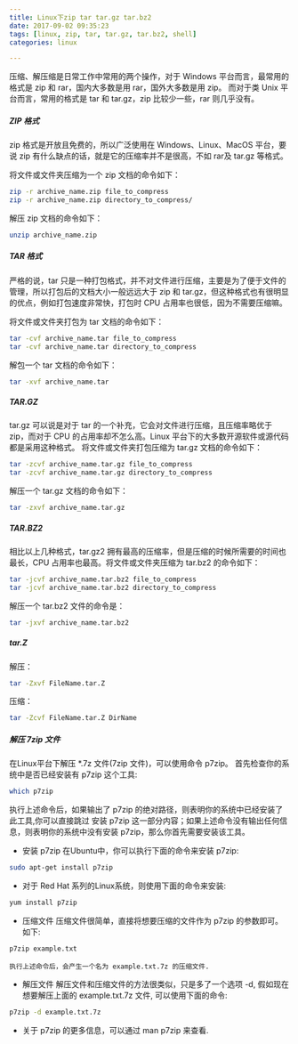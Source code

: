 ```yaml
---
title: Linux下zip tar tar.gz tar.bz2
date: 2017-09-02 09:35:23
tags: [linux, zip, tar, tar.gz, tar.bz2, shell]
categories: linux

---
```

压缩、解压缩是日常工作中常用的两个操作，对于 Windows 平台而言，最常用的格式是 zip 和 rar，国内大多数是用 rar，国外大多数是用 zip。
而对于类 Unix 平台而言，常用的格式是 tar 和 tar.gz，zip 比较少一些，rar 则几乎没有。
<!-- more -->

##### ZIP 格式
zip 格式是开放且免费的，所以广泛使用在 Windows、Linux、MacOS 平台，要说 zip 有什么缺点的话，就是它的压缩率并不是很高，不如 rar及 tar.gz 等格式。

将文件或文件夹压缩为一个 zip 文档的命令如下：
``` bash
zip -r archive_name.zip file_to_compress
zip -r archive_name.zip directory_to_compress/
```

解压 zip 文档的命令如下：
``` bash
unzip archive_name.zip
```

##### TAR 格式
严格的说，tar 只是一种打包格式，并不对文件进行压缩，主要是为了便于文件的管理，所以打包后的文档大小一般远远大于 zip 和 tar.gz，但这种格式也有很明显的优点，例如打包速度非常快，打包时 CPU 占用率也很低，因为不需要压缩嘛。

将文件或文件夹打包为 tar 文档的命令如下：
``` bash
tar -cvf archive_name.tar file_to_compress
tar -cvf archive_name.tar directory_to_compress
```

解包一个 tar 文档的命令如下：
``` bash
tar -xvf archive_name.tar
```

##### TAR.GZ
tar.gz 可以说是对于 tar 的一个补充，它会对文件进行压缩，且压缩率略优于 zip，而对于 CPU 的占用率却不怎么高。Linux 平台下的大多数开源软件或源代码都是采用这种格式。
将文件或文件夹打包压缩为 tar.gz 文档的命令如下：
``` bash
tar -zcvf archive_name.tar.gz file_to_compress
tar -zcvf archive_name.tar.gz directory_to_compress
```

解压一个 tar.gz 文档的命令如下：
``` bash
tar -zxvf archive_name.tar.gz
```

##### TAR.BZ2
相比以上几种格式，tar.gz2 拥有最高的压缩率，但是压缩的时候所需要的时间也最长，CPU 占用率也最高。将文件或文件夹压缩为 tar.bz2 的命令如下：
``` bash
tar -jcvf archive_name.tar.bz2 file_to_compress
tar -jcvf archive_name.tar.bz2 directory_to_compress
```

解压一个 tar.bz2 文件的命令是：
``` bash
tar -jxvf archive_name.tar.bz2
```

##### tar.Z
解压：
``` bash
tar -Zxvf FileName.tar.Z
```
压缩：
``` bash
tar -Zcvf FileName.tar.Z DirName
```

##### 解压 7zip 文件
在Linux平台下解压 *.7z 文件(7zip 文件)，可以使用命令 p7zip。
首先检查你的系统中是否已经安装有 p7zip 这个工具:
``` bash
which p7zip
```
执行上述命令后，如果输出了 p7zip 的绝对路径，则表明你的系统中已经安装了此工具,你可以直接跳过 安装 p7zip 这一部分内容；如果上述命令没有输出任何信息，则表明你的系统中没有安装 p7zip，那么你首先需要安装该工具。

* 安装 p7zip
在Ubuntu中，你可以执行下面的命令来安装 p7zip:
``` bash
sudo apt-get install p7zip
```
* 对于 Red Hat 系列的Linux系统，则使用下面的命令来安装:
``` bash
yum install p7zip
```

* 压缩文件
压缩文件很简单，直接将想要压缩的文件作为 p7zip 的参数即可。如下:
``` bash
p7zip example.txt
```
    执行上述命令后，会产生一个名为 example.txt.7z 的压缩文件.

* 解压文件
解压文件和压缩文件的方法很类似，只是多了一个选项 -d, 假如现在想要解压上面的 example.txt.7z 文件, 可以使用下面的命令:
``` bash
p7zip -d example.txt.7z
```

* 关于 p7zip 的更多信息，可以通过 man p7zip 来查看.
